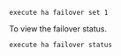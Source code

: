 ```
execute ha failover set 1
```


To view the failover status.
```
execute ha failover status
```
